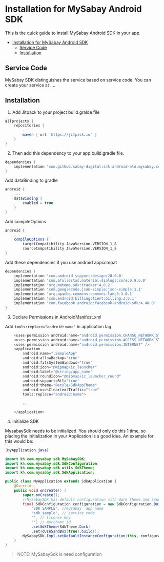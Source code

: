 # Installation for MySabay Android SDK

This is the quick guide to install MySabay Android SDK in your app.

- [Installation for MySabay Android SDK](#installation-for-mysabay-android-sdk)
  - [Service Code](#service-code)
  - [Installation](#installation)

## Service Code

MySabay SDK distinguishes the service based on service code. You can create your service at ....

## Installation

1. Add Jitpack to your project build.gralde file

```gradle
allprojects {
    repositories {
        ...
        maven { url 'https://jitpack.io' }
    }
}
```

2. Then add this dependency to your app build.gradle file.

```gradle
dependencies {
    implementation 'com.github.sabay-digital:sdk.android-old.mysabay.com:2.0.0'
}
```

Add dataBinding to gradle

```gradle
android {
    ...
    dataBinding {
        enabled = true
    }
}
```

Add compileOptions
```gradle    
android {
    ...
    compileOptions {
        targetCompatibility JavaVersion.VERSION_1_8
        sourceCompatibility JavaVersion.VERSION_1_8
}
```

Add these dependencies if you use android appcompat
```gradle
dependencies {
    implementation 'com.android.support:design:28.0.0'
    implementation 'com.afollestad.material-dialogs:core:0.9.6.0'
    implementation 'org.matomo.sdk:tracker:4.0.2'
    implementation 'com.googlecode.json-simple:json-simple:1.1'
    implementation 'org.apache.commons:commons-lang3:3.8.1'
    implementation 'com.android.billingclient:billing:3.0.1'
    implementation 'com.facebook.android:facebook-android-sdk:4.40.0'
}
```

3. Declare Permissions in AndroidManifest.xml

Add `tools:replace="android:name"` in application tag

```java
    <uses-permission android:name="android.permission.CHANGE_NETWORK_STATE" />
    <uses-permission android:name="android.permission.ACCESS_NETWORK_STATE" />
    <uses-permission android:name="android.permission.INTERNET" />
    <application
        android:name=".SampleApp"
        android:allowBackup="true"
        android:fitsSystemWindows="true"
        android:icon="@mipmap/ic_launcher"
        android:label="@string/app_name"
        android:roundIcon="@mipmap/ic_launcher_round"
        android:supportsRtl="true"
        android:theme="@style/SdkAppTheme"
        android:usesCleartextTraffic="true"
        tools:replace="android:name">

        ...

    </application>
```

4. Initialize SDK

MysabaySdk needs to be initialized. You should only do this 1 time, so placing the initialization in your Application is a good idea. An example for this would be:

```java
[MyApplication.java]

import kh.com.mysabay.sdk.MySabaySDK;
import kh.com.mysabay.sdk.SdkConfiguration;
import kh.com.mysabay.sdk.utils.SdkTheme;
import kh.com.mysabay.sdk.SdkApplication;

public class MyApplication extends SdkApplication {
    @Override
    public void onCreate() {
        super.onCreate();
        //MySabaySDK has default configuration with dark theme and sandbox url.
        final SdkConfiguration configuration = new SdkConfiguration.Builder(
            "SDK SAMPLE", //mysabay  app name
            "sdk_sample", // service code
            "", // license key
            "") // merchant id
            .setSdkTheme(SdkTheme.Dark)
            .setToUseSandBox(true).build();
        MySabaySDK.Impl.setDefaultInstanceConfiguration(this, configuration);        
    }
}
```
> NOTE: MySabaySdk is need configuration
